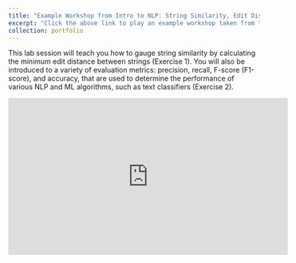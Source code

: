```yaml
---
title: "Example Workshop from Intro to NLP: String Similarity, Edit Distance & Evaluation"
excerpt: "Click the above link to play an example workshop taken from the Intro to NLP course recorded at the Rochester Institute of Technology"
collection: portfolio
---
```


This lab session will teach you how to gauge string similarity by calculating the minimum edit distance between strings (Exercise 1). You will also be introduced to a variety of evaluation metrics: precision, recall, F-score (F1-score), and accuracy, that are used to determine the performance of various NLP and ML algorithms, such as text classifiers (Exercise 2).

<iframe width="560" height="315" src="https://www.youtube.com/embed/s3-Bc8N3G9s" title="YouTube video player" frameborder="0" allow="accelerometer; autoplay; clipboard-write; encrypted-media; gyroscope; picture-in-picture" allowfullscreen></iframe>

